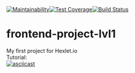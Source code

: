 [![Maintainability](https://api.codeclimate.com/v1/badges/31ebede15941945809df/maintainability)](https://codeclimate.com/github/butkovv/frontend-project-lvl1/maintainability)[![Test Coverage](https://api.codeclimate.com/v1/badges/31ebede15941945809df/test_coverage)](https://codeclimate.com/github/butkovv/frontend-project-lvl1/test_coverage)[![Build Status](https://travis-ci.org/butkovv/frontend-project-lvl1.svg?branch=master)](https://travis-ci.org/butkovv/frontend-project-lvl1)
# frontend-project-lvl1
My first project for Hexlet.io<br>
Tutorial:<br>
[![asciicast](https://asciinema.org/a/265575.svg)](https://asciinema.org/a/265575)
